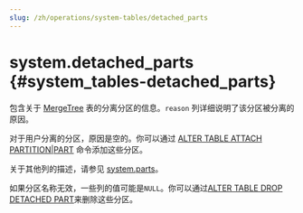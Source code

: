 ```yaml
---
slug: /zh/operations/system-tables/detached_parts
---
```

# system.detached_parts {#system_tables-detached_parts}

包含关于 [MergeTree](../../engines/table-engines/mergetree-family/mergetree.md) 表的分离分区的信息。`reason` 列详细说明了该分区被分离的原因。

对于用户分离的分区，原因是空的。你可以通过 [ALTER TABLE ATTACH PARTITION\|PART](/sql-reference/statements/alter/partition#attach-partitionpart) 命令添加这些分区。

关于其他列的描述，请参见 [system.parts](../../operations/system-tables/parts.md#system_tables-parts)。

如果分区名称无效，一些列的值可能是`NULL`。你可以通过[ALTER TABLE DROP DETACHED PART](../../sql-reference/statements/alter/partition.mdx#alter_drop-detached)来删除这些分区。

